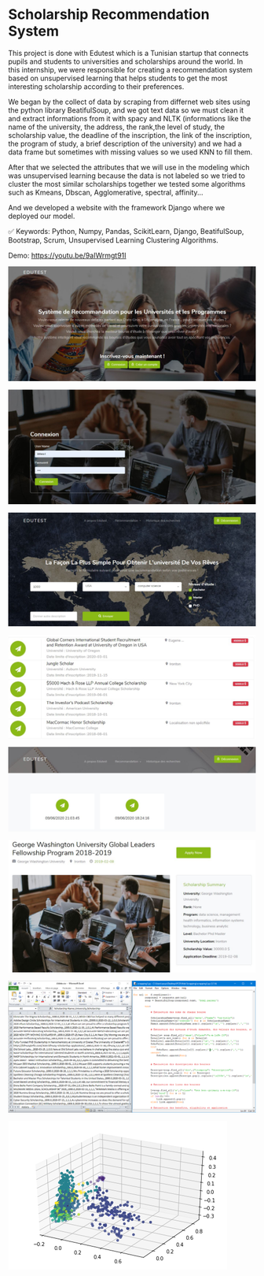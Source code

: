 # Scholarship Recommendation System

This project is done with Edutest which is a Tunisian startup that connects pupils and students to universities and scholarships around the world.
In this internship, we were responsible for creating a recommendation system based on unsupervised learning that helps students to get the most interesting scholarship according to their preferences.

We began by the collect of data by scraping from differnet web sites using the python library BeatifulSoup, and we got text data so we must clean it and extract informations from it with spacy and NLTK (informations like the name of the university, the address, the rank,the level of study, the scholarship value, the deadline of the inscription, the link of the inscription, the program of study, a brief description of the university) and we had a data frame but sometimes with missing values so we used KNN to fill them.

After that we selected the attributes that we will use in the modeling which was unsupervised learning because the data is not labeled so we tried to cluster the most similar scholarships together we tested some algorithms such as Kmeans, Dbscan, Agglomerative, spectral, affinity...

And we developed a website with the framework Django where we deployed our model.

✅ Keywords: Python, Numpy, Pandas, ScikitLearn, Django, BeatifulSoup, Bootstrap, Scrum, Unsupervised Learning Clustering Algorithms.


Demo: https://youtu.be/9aIWrmgt91I



![](web0.JPG)

![](web1.JPG)

![](web3.JPG)

![](web4.JPG)

![](web5.JPG)

![](web8.JPG)

![](scraping.jpg)

![](kmeansv.png)
